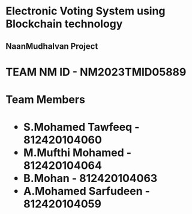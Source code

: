 <h1>Electronic Voting System using Blockchain technology</h1>
<h2>NaanMudhalvan Project<h2/>
<h1>TEAM NM ID - NM2023TMID05889</h1>
<h1>Team Members<h1>
<ul>
<li>S.Mohamed Tawfeeq      - 812420104060</li>
<li>M.Mufthi Mohamed        - 812420104064</li>
<li>B.Mohan                         - 812420104063</li>
<li>A.Mohamed Sarfudeen   - 812420104059</li>
</ul>

